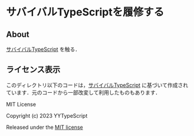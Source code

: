 # サバイバルTypeScriptを履修する

## About

[サバイバルTypeScript](https://typescriptbook.jp) を触る．

## ライセンス表示

このディレクトリ以下のコードは，[サバイバルTypeScript](https://typescriptbook.jp) に基づいて作成されています．元のコードから一部改変して利用したものもあります．

MIT License

Copyright (c) 2023 YYTypeScript

Released under the [MIT license](https://opensource.org/licenses/mit-license.php)
